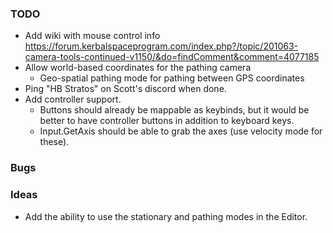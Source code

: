 ### TODO
- Add wiki with mouse control info https://forum.kerbalspaceprogram.com/index.php?/topic/201063-camera-tools-continued-v1150/&do=findComment&comment=4077185
- Allow world-based coordinates for the pathing camera
	- Geo-spatial pathing mode for pathing between GPS coordinates
- Ping "HB Stratos" on Scott's discord when done.
- Add controller support.
	- Buttons should already be mappable as keybinds, but it would be better to have controller buttons in addition to keyboard keys.
	- Input.GetAxis should be able to grab the axes (use velocity mode for these).

### Bugs

### Ideas
- Add the ability to use the stationary and pathing modes in the Editor.
